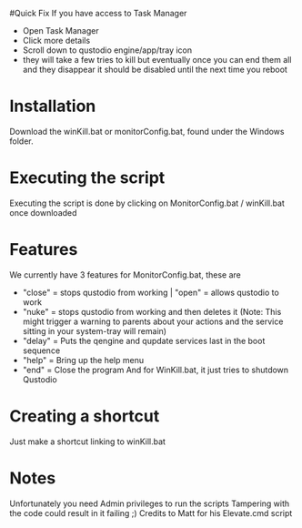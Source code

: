#Quick Fix
If you have access to Task Manager
- Open Task Manager
- Click more details
- Scroll down to qustodio engine/app/tray icon
- they will take a few tries to kill but eventually once you can end them all and they disappear it should be disabled until the next time you reboot

# Installation
Download the winKill.bat or monitorConfig.bat, found under the Windows folder.

# Executing the script
Executing the script is done by clicking on MonitorConfig.bat / winKill.bat once downloaded

# Features
We currently have 3 features for MonitorConfig.bat, these are
- "close" = stops qustodio from working | "open" = allows qustodio to work
- "nuke" = stops qustodio from working and then deletes it (Note: This might trigger a warning to parents about your actions and the     service sitting in your system-tray will remain)
- "delay" = Puts the qengine and qupdate services last in the boot sequence
- "help" = Bring up the help menu
- "end" = Close the program
And for WinKill.bat, it just tries to shutdown Qustodio

# Creating a shortcut
Just make a shortcut linking to winKill.bat

# Notes
Unfortunately you need Admin privileges to run the scripts
Tampering with the code could result in it failing ;)
Credits to Matt for his Elevate.cmd script
